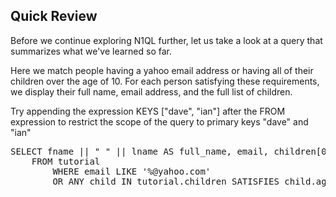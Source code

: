 ## Quick Review

Before we continue exploring N1QL further, let us take a look at a query that summarizes what we've learned so far.

Here we match people having a yahoo email address or having all of their children over the age of 10.  For each person satisfying these requirements, we display their full name, email address, and the full list of children.

Try appending the expression KEYS ["dave", "ian"] after the FROM expression to restrict the scope of the query to primary keys "dave" and "ian"

<pre id="example">
SELECT fname || " " || lname AS full_name, email, children[0:2] AS offsprings
    FROM tutorial 
        WHERE email LIKE '%@yahoo.com' 
        OR ANY child IN tutorial.children SATISFIES child.age > 10 END
</pre>
